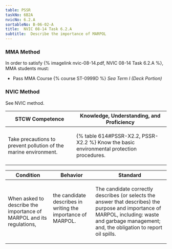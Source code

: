 ```yaml
---
table: PSSR
taskNo: 6B2A
nvicNo: 6.2.A 
sortableNo: B-06-02-A
title:  NVIC 08-14 Task 6.2.A
subtitle:  Describe the importance of MARPOL
---
```



### MMA Method

In order to satisfy  {% imagelink nvic-08-14.pdf, NVIC 08-14 Task 6.2.A %}, MMA students must:

* Pass MMA Course {% course ST-0999D %}  *Sea Term I (Deck Portion)*


### NVIC Method

<a onclick="togglevisibility('nvic_methods')" >See NVIC method.</a>

<div id='nvic_methods' class='hide'>

<table>
<thead>
<tr>
<th class='forty'> STCW Competence </th>
<th class='sixty'> Knowledge, Understanding, and Proficiency </th>
</tr>
</thead>




<tbody>
<tr><td markdown='1'>

Take precautions to prevent pollution of the marine environment.

</td><td markdown='1'>

{% table 614#PSSR-X2.2, PSSR-X2.2 %} Know the basic environmental protection procedures.

</td></tr>


</tbody>
</table>


<table>
<thead>
<tr><th class='twenty'>  Condition </th><th class='twenty'> Behavior </th><th  class='sixty'>Standard </th></tr>
</thead>
<tbody >



<tr><td markdown='1'>

When asked to describe the importance of MARPOL and its regulations,

</td><td markdown='1'>

the candidate describes in writing the importance of MARPOL.

<br>

<div class="tooltip" markdown='1'>



</div>


</td><td markdown='1'>

The candidate correctly describes (or selects the answer that describes) the purpose and importance of MARPOL, including:
 waste and garbage management; and, the obligation to report oil spills.

</td></tr>
</tbody>
</table>
</div>
